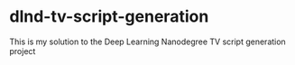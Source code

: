 # dlnd-tv-script-generation
This is my solution to the Deep Learning Nanodegree TV script generation project
